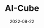 ---
date: 2022-08-22
code: AI-Cube
title: AI-Cube
abstract:

text: |
    AI-Cube is funded by <a href="https://www.bmwk.de" target="_blank">the German Federal Ministry of Economic Affairs and Climate Action (BMVK)</a> for the period 2021-2023. <br /><br />
    For more information, visit: <a href="https://ai-cu.be" target="_blank">ai-cu.be</a>.

main_page_image: ai-cube-logo.png

---